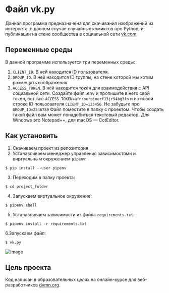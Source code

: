 # Файл vk.py
Данная программа предназначена для скачивания изображений из интернета, в данном случае случайных комиксов про Python, и публикации на стене сообщества в социальной сети [vk.com](https://vk.com).

## Переменные среды

В данной программе используется три переменных среды:  
1. `CLIENT_ID`. В ней находится ID пользователя.  
2. `GROUP_ID`. В ней находится ID группы, на стене которой мы хотим размещать изображения.  
3. `ACCESS_TOKEN`. В ней находится токен для взаимодействия с API социальной сети. Создайте файл .env и пропишите в него свой токен, вот так: `ACCESS_TOKEN=afnroeroinorf13jr94bg3fn` и на новой строке ID пользователя `CLIENT_ID=123456`. Не забудьте про `GROUP_ID=2546789` Файл поместите в папку с проектом. Чтобы создать такой файл вам может понадобиться текстовый редактор. Для Windows это Notepad++, для macOS — CotEditor.

## Как установить

1. Скачиваем проект из репозитория
1. Устанавливаем менеджер управления зависимостями и виртуальным окружением `pipenv`:  
```
$ pip install --user pipenv
```
3. Переходим в папку проекта:  
```
$ cd project_folder
```
4. Запускаем виртуальное окружение:  
```
$ pipenv shell
```
5. Устанавливаем зависимости из файла `requirements.txt`:  
```
$ pipenv install -r requirements.txt
```
6.Запускаем файл:  
```
$ vk.py
```
![image](https://user-images.githubusercontent.com/106922768/189207037-82c76f3c-da19-4fce-8b41-89e35f71cdd3.png)

## Цель проекта
Код написан в образовательных целях на онлайн-курсе для веб-разработчиков [dvmn.org](https://dvmn.org/).

 
